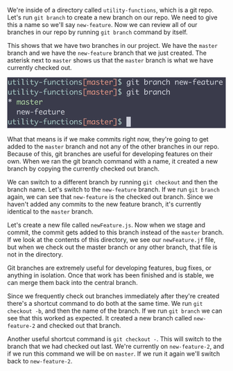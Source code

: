 We're inside of a directory called `utility-functions`, which is a git repo. Let's run `git branch` to create a new branch on our repo. We need to give this a name so we'll say `new-feature`. Now we can review all of our branches in our repo by running `git branch` command by itself.

This shows that we have two branches in our project. We have the `master` branch and we have the `new-feature` branch that we just created. The asterisk next to `master` shows us that the `master` branch is what we have currently checked out.

![Master branch is checked out](../images/tools-practical-git-isolate-feature-development-with-git-branch-master-checked-out.png)

What that means is if we make commits right now, they're going to get added to the `master` branch and not any of the other branches in our repo. Because of this, git branches are useful for developing features on their own. When we ran the git branch command with a name, it created a new branch by copying the currently checked out branch.

We can switch to a different branch by running `git checkout` and then the branch name. Let's switch to the `new-feature` branch. If we run `git branch` again, we can see that `new-feature` is the checked out branch. Since we haven't added any commits to the new feature branch, it's currently identical to the `master` branch.

Let's create a new file called `newFeature.js`. Now when we stage and commit, the commit gets added to this branch instead of the `master` branch. If we look at the contents of this directory, we see our `newFeature.jf` file, but when we check out the master branch or any other branch, that file is not in the directory.

Git branches are extremely useful for developing features, bug fixes, or anything in isolation. Once that work has been finished and is stable, we can merge them back into the central branch.

Since we frequently check out branches immediately after they're created there's a shortcut command to do both at the same time. We run `git checkout -b`, and then the name of the branch. If we run `git branch` we can see that this worked as expected. It created a new branch called `new-feature-2` and checked out that branch.

Another useful shortcut command is `git checkout -`. This will switch to the branch that we had checked out last. We're currently on `new-feature-2`, and if we run this command we will be on `master`. If we run it again we'll switch back to `new-feature-2`.